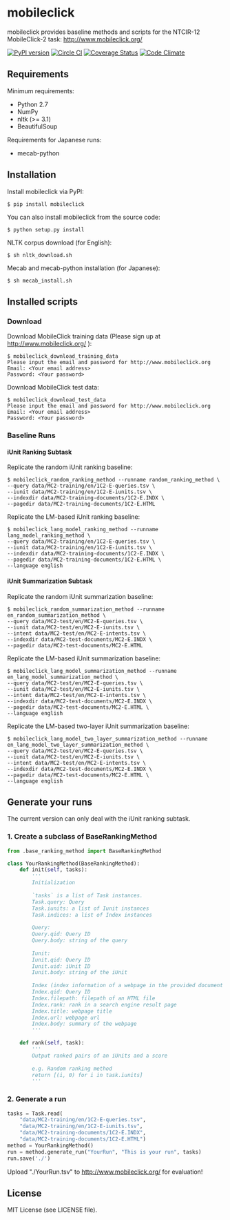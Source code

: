 # mobileclick
mobileclick provides baseline methods and scripts for the NTCIR-12 MobileClick-2 task: http://www.mobileclick.org/

[![PyPI version](https://badge.fury.io/py/mobileclick.svg)](http://badge.fury.io/py/mobileclick)
[![Circle CI](https://circleci.com/gh/mpkato/mobileclick.svg?&style=shield)](https://circleci.com/gh/mpkato/mobileclick)
[![Coverage Status](https://coveralls.io/repos/mpkato/mobileclick/badge.svg)](https://coveralls.io/r/mpkato/mobileclick)
[![Code Climate](https://codeclimate.com/github/mpkato/mobileclick/badges/gpa.svg)](https://codeclimate.com/github/mpkato/mobileclick)

## Requirements

Minimum requirements:
- Python 2.7
- NumPy
- nltk (>= 3.1)
- BeautifulSoup

Requirements for Japanese runs:
- mecab-python


## Installation
Install mobileclick via PyPI:

```
$ pip install mobileclick
```

You can also install mobileclick from the source code:

```
$ python setup.py install
```

NLTK corpus download (for English):
```
$ sh nltk_download.sh
```

Mecab and mecab-python installation (for Japanese):
```
$ sh mecab_install.sh
```

## Installed scripts

### Download

Download MobileClick training data (Please sign up at http://www.mobileclick.org/ ):
```
$ mobileclick_download_training_data
Please input the email and password for http://www.mobileclick.org
Email: <Your email address>
Password: <Your password>
```

Download MobileClick test data:

```
$ mobileclick_download_test_data
Please input the email and password for http://www.mobileclick.org
Email: <Your email address>
Password: <Your password>
```

### Baseline Runs

#### iUnit Ranking Subtask

Replicate the random iUnit ranking baseline:
```
$ mobileclick_random_ranking_method --runname random_ranking_method \
--query data/MC2-training/en/1C2-E-queries.tsv \
--iunit data/MC2-training/en/1C2-E-iunits.tsv \
--indexdir data/MC2-training-documents/1C2-E.INDX \
--pagedir data/MC2-training-documents/1C2-E.HTML
```

Replicate the LM-based iUnit ranking baseline:
```
$ mobileclick_lang_model_ranking_method --runname lang_model_ranking_method \
--query data/MC2-training/en/1C2-E-queries.tsv \
--iunit data/MC2-training/en/1C2-E-iunits.tsv \
--indexdir data/MC2-training-documents/1C2-E.INDX \
--pagedir data/MC2-training-documents/1C2-E.HTML \
--language english
```

#### iUnit Summarization Subtask

Replicate the random iUnit summarization baseline:
```
$ mobileclick_random_summarization_method --runname en_random_summarization_method \
--query data/MC2-test/en/MC2-E-queries.tsv \
--iunit data/MC2-test/en/MC2-E-iunits.tsv \
--intent data/MC2-test/en/MC2-E-intents.tsv \
--indexdir data/MC2-test-documents/MC2-E.INDX \
--pagedir data/MC2-test-documents/MC2-E.HTML
```

Replicate the LM-based iUnit summarization baseline:
```
$ mobileclick_lang_model_summarization_method --runname en_lang_model_summarization_method \
--query data/MC2-test/en/MC2-E-queries.tsv \
--iunit data/MC2-test/en/MC2-E-iunits.tsv \
--intent data/MC2-test/en/MC2-E-intents.tsv \
--indexdir data/MC2-test-documents/MC2-E.INDX \
--pagedir data/MC2-test-documents/MC2-E.HTML \
--language english
```

Replicate the LM-based two-layer iUnit summarization baseline:
```
$ mobileclick_lang_model_two_layer_summarization_method --runname en_lang_model_two_layer_summarization_method \
--query data/MC2-test/en/MC2-E-queries.tsv \
--iunit data/MC2-test/en/MC2-E-iunits.tsv \
--intent data/MC2-test/en/MC2-E-intents.tsv \
--indexdir data/MC2-test-documents/MC2-E.INDX \
--pagedir data/MC2-test-documents/MC2-E.HTML \
--language english
```

## Generate your runs
The current version can only deal with the iUnit ranking subtask.

### 1. Create a subclass of BaseRankingMethod

```python
from .base_ranking_method import BaseRankingMethod

class YourRankingMethod(BaseRankingMethod):
    def init(self, tasks):
	    '''
    	Initialization
    	
		`tasks` is a list of Task instances.
		Task.query: Query
		Task.iunits: a list of Iunit instances
		Task.indices: a list of Index instances
		
		Query:
		Query.qid: Query ID
		Query.body: string of the query
		
		Iunit:
		Iunit.qid: Query ID
		Iunit.uid: iUnit ID
		Iunit.body: string of the iUnit
		
		Index (index information of a webpage in the provided document collection):
		Index.qid: Query ID
		Index.filepath: filepath of an HTML file
		Index.rank: rank in a search engine result page
		Index.title: webpage title
		Index.url: webpage url
		Index.body: summary of the webpage
    	'''

    def rank(self, task):
        '''
        Output ranked pairs of an iUnits and a score
        
        e.g. Random ranking method
        return [(i, 0) for i in task.iunits]
        '''
```

### 2. Generate a run
```python
tasks = Task.read(
	"data/MC2-training/en/1C2-E-queries.tsv",
	"data/MC2-training/en/1C2-E-iunits.tsv",
	"data/MC2-training-documents/1C2-E.INDX",
	"data/MC2-training-documents/1C2-E.HTML")
method = YourRankingMethod()
run = method.generate_run("YourRun", "This is your run", tasks)
run.save('./')
```

Upload "./YourRun.tsv" to http://www.mobileclick.org/ for evaluation!

## License
MIT License (see LICENSE file).
